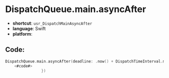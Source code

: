 # DispatchQueue.main.asyncAfter
- **shortcut**: `usr_DispatchMainAsyncAfter`
- **language**: Swift
- **platform**: 


## Code:
```swift
DispatchQueue.main.asyncAfter(deadline: .now() + DispatchTimeInterval.milliseconds(delay), execute: {
    <#code#>
                })
```